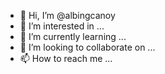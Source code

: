 - 👋 Hi, I’m @albingcanoy
- 👀 I’m interested in ...
- 🌱 I’m currently learning ...
- 💞️ I’m looking to collaborate on ...
- 📫 How to reach me ...

<!---
albingcanoy/albingcanoy is a ✨ special ✨ repository because its `README.md` (this file) appears on your GitHub profile.
You can click the Preview link to take a look at your changes.
--->
